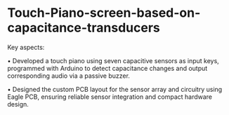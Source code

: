 # Touch-Piano-screen-based-on-capacitance-transducers

Key aspects:

• Developed a touch piano using seven capacitive sensors as input keys, programmed with Arduino to detect capacitance changes and output corresponding audio via a passive buzzer.

• Designed the custom PCB layout for the sensor array and circuitry using Eagle PCB, ensuring reliable sensor integration and compact hardware design.
